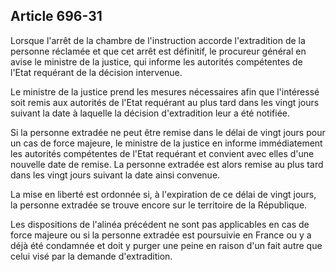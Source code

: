 Article 696-31
----
Lorsque l'arrêt de la chambre de l'instruction accorde l'extradition de la
personne réclamée et que cet arrêt est définitif, le procureur général en avise
le ministre de la justice, qui informe les autorités compétentes de l'Etat
requérant de la décision intervenue.

Le ministre de la justice prend les mesures nécessaires afin que l'intéressé
soit remis aux autorités de l'Etat requérant au plus tard dans les vingt jours
suivant la date à laquelle la décision d'extradition leur a été notifiée.

Si la personne extradée ne peut être remise dans le délai de vingt jours pour un
cas de force majeure, le ministre de la justice en informe immédiatement les
autorités compétentes de l'Etat requérant et convient avec elles d'une nouvelle
date de remise. La personne extradée est alors remise au plus tard dans les
vingt jours suivant la date ainsi convenue.

La mise en liberté est ordonnée si, à l'expiration de ce délai de vingt jours,
la personne extradée se trouve encore sur le territoire de la République.

Les dispositions de l'alinéa précédent ne sont pas applicables en cas de force
majeure ou si la personne extradée est poursuivie en France ou y a déjà été
condamnée et doit y purger une peine en raison d'un fait autre que celui visé
par la demande d'extradition.
